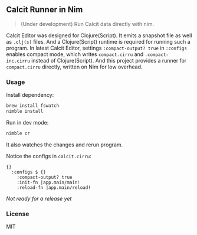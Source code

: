 
Calcit Runner in Nim
----

> (Under development) Run Calcit data directly with nim.

Calcit Editor was designed for Clojure(Script). It emits a snapshot file as well as `.clj(s)` files.
And a Clojure(Script) runtime is required for running such a program.
In latest Calcit Editor, settings `:compact-output? true` in `:configs` enables compact mode,
which writes `compact.cirru` and `.compact-inc.cirru` instead of Clojure(Script).
And this project provides a runner for `compact.cirru` directly, written on Nim for low overhead.

### Usage

Install dependency:

```bash
brew install fswatch
nimble install
```

Run in dev mode:

```bash
nimble cr
```

It also watches the changes and rerun program.

Notice the configs in `calcit.cirru`:

```cirru
{}
  :configs $ {}
    :compact-output? true
    :init-fn |app.main/main!
    :reload-fn |app.main/reload!
```

_Not ready for a release yet_

### License

MIT
